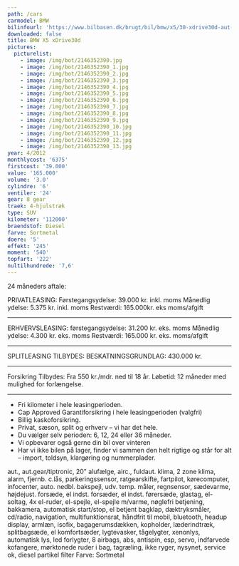 ```yaml
---
path: /cars
carmodel: BMW
bilinfourl: 'https://www.bilbasen.dk/brugt/bil/bmw/x5/30-xdrive30d-aut-5d/4054940'
downloaded: false
title: BMW X5 xDrive30d
pictures:
  picturelist:
    - image: /img/bot/2146352390.jpg
    - image: /img/bot/2146352390_1.jpg
    - image: /img/bot/2146352390_2.jpg
    - image: /img/bot/2146352390_3.jpg
    - image: /img/bot/2146352390_4.jpg
    - image: /img/bot/2146352390_5.jpg
    - image: /img/bot/2146352390_6.jpg
    - image: /img/bot/2146352390_7.jpg
    - image: /img/bot/2146352390_8.jpg
    - image: /img/bot/2146352390_9.jpg
    - image: /img/bot/2146352390_10.jpg
    - image: /img/bot/2146352390_11.jpg
    - image: /img/bot/2146352390_12.jpg
    - image: /img/bot/2146352390_13.jpg
year: 4/2012
monthlycost: '6375'
firstcost: '39.000'
value: '165.000'
volume: '3.0'
cylindre: '6'
ventiler: '24'
gear: 8 gear
traek: 4-hjulstræk
type: SUV
kilometer: '112000'
braendstof: Diesel
farve: Sortmetal
doere: '5'
effekt: '245'
moment: '540'
topfart: '222'
nultilhundrede: '7,6'
---
```

24 måneders aftale:

PRIVATLEASING:
Førstegangsydelse: 39.000 kr. inkl. moms
Månedlig ydelse: 5.375 kr. inkl. moms
Restværdi: 165.000kr. eks moms/afgift
__________________________________________

ERHVERVSLEASING:
førstegangsydelse: 31.200 kr. eks. moms 
Månedlig ydelse: 4.300 kr. eks. moms
Restværdi: 165.000 kr. eks. moms/afgift
__________________________________________

SPLITLEASING TILBYDES:
BESKATNINGSGRUNDLAG: 430.000 kr. 
__________________________________________

Forsikring Tilbydes:
Fra 550 kr./mdr. ned til 18 år. 
Løbetid: 12 måneder med mulighed for forlængelse.
__________________________________________

* Fri kilometer i hele leasingperioden.
* Cap Approved Garantiforsikring i hele leasingperioden (valgfri)
* Billig kaskoforsikring.
* Privat, sæson, split og erhverv – vi har det hele.
* Du vælger selv perioden: 6, 12, 24 eller 36 måneder.
* Vi opbevarer også gerne din bil over vinteren
* Har vi ikke bilen på lager, finder vi sammen den helt rigtige og står for alt – import, toldsyn, klargøring og nummerplader. 

aut., aut.gear/tiptronic, 20" alufælge, airc., fuldaut. klima, 2 zone klima, alarm, fjernb. c.lås, parkeringssensor, ratgearskifte, fartpilot, kørecomputer, infocenter, auto. nedbl. bakspejl, udv. temp. måler, regnsensor, sædevarme, højdejust. forsæde, el indst. forsæder, el indst. førersæde, glastag, el-soltag, 4x el-ruder, el-spejle, el-spejle m/varme, nøglefri betjening, bakkamera, automatisk start/stop, el betjent bagklap, dæktryksmåler, cd/radio, navigation, multifunktionsrat, håndfrit til mobil, bluetooth, headup display, armlæn, isofix, bagagerumsdækken, kopholder, læderindtræk, splitbagsæde, el komfortsæder, lygtevasker, tågelygter, xenonlys, automatisk lys, led forlygter, 8 airbags, abs, antispin, esp, servo, indfarvede kofangere, mørktonede ruder i bag, tagræling, ikke ryger, nysynet, service ok, diesel partikel filter
Farve: Sortmetal

